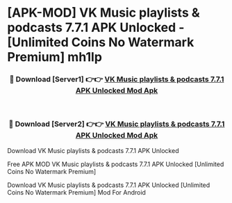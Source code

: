 # [APK-MOD] VK Music  playlists & podcasts 7.7.1 APK Unlocked - [Unlimited Coins No Watermark Premium] mh1lp



<div align="center">
<h3>🔴 Download [Server1] 👉👉 <a href="https://momento.my/?title=VK_Music__playlists_&_podcasts_7.7.1_APK_Unlocked">VK Music  playlists & podcasts 7.7.1 APK Unlocked Mod Apk</a></h3><br>

<h3>🔴 Download [Server2] 👉👉 <a href="https://momento.my/?title=VK_Music__playlists_&_podcasts_7.7.1_APK_Unlocked">VK Music  playlists & podcasts 7.7.1 APK Unlocked Mod Apk</a></h3>
</div>



Download VK Music  playlists & podcasts 7.7.1 APK Unlocked 

Free APK MOD VK Music  playlists & podcasts 7.7.1 APK Unlocked [Unlimited Coins No Watermark Premium]

Download VK Music  playlists & podcasts 7.7.1 APK Unlocked [Unlimited Coins No Watermark Premium] Mod For Android
